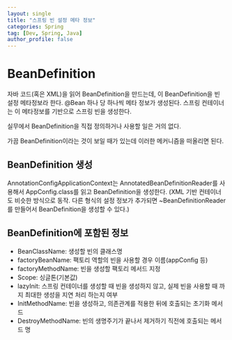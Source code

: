 ```yaml
---
layout: single
title: "스프링 빈 설정 메타 정보"
categories: Spring
tag: [Dev, Spring, Java]
author_profile: false
---
```



# BeanDefinition

자바 코드(혹은 XML)을 읽어 BeanDefinition을 만드는데, 이 BeanDefinition을 빈 설정 메타정보라 한다. @Bean 하나 당 하나씩 메타 정보가 생성된다. 스프링 컨테이너는 이 메타정보를 기반으로 스프링 빈을 생성한다.   

실무에서 BeanDefinition을 직접 정의하거나 사용할 일은 거의 없다.  

가끔 BeanDefinition이라는 것이 보일 때가 있는데 이러한 메커니즘을 떠올리면 된다.  

## BeanDefinition 생성

AnnotationConfigApplicationContext는 AnnotatedBeanDefinitionReader를 사용해서 AppConfig.class를 읽고 BeanDefinition을 생성한다. (XML 기반 컨테이너도 비슷한 방식으로 동작. 다른 형식의 설정 정보가 추가되면 ~BeanDefinitionReader를 만들어서 BeanDefinition을 생성할 수 있다.)  

## BeanDefinition에 포함된 정보

- BeanClassName: 생성할 빈의 클래스명
- factoryBeanName: 팩토리 역할의 빈을 사용할 경우 이름(appConfig 등)
- factoryMethodName: 빈을 생성할 팩토리 메서드 지정
- Scope: 싱글톤(기본값)
- lazyInit: 스프링 컨테이너를 생성할 때 빈을 생성하지 않고, 실제 빈을 사용할 때 까지 최대한 생성을 지연 처리 하는지 여부
- InitMethodName: 빈을 생성하고, 의존관계를 적용한 뒤에 호출되는 초기화 메서드
- DestroyMethodName: 빈의 생명주기가 끝나서 제거하기 직전에 호출되는 메서드 명